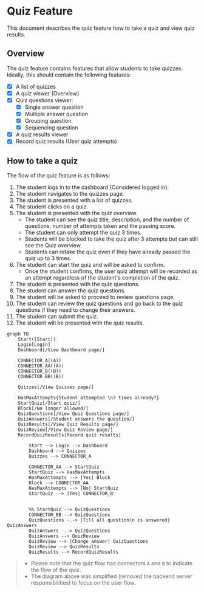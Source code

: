 # Quiz Feature

This document describes the quiz feature how to take a quiz and view quiz results.

## Overview

The quiz feature contains features that allow students to take quizzes. Ideally, this should contain the following features:

- [x] A list of quizzes
- [x] A quiz viewer (Overview)
- [x] Quiz questions viewer:
  - [x] Single answer question
  - [x] Multiple answer question
  - [x] Grouping question
  - [x] Sequencing question
- [x] A quiz results viewer
- [x] Record quiz results (User quiz attempts)

## How to take a quiz

The flow of the quiz feature is as follows:

1. The student logs in to the dashboard (Considered logged in).
2. The student navigates to the quizzes page.
3. The student is presented with a list of quizzes.
4. The student clicks on a quiz.
5. The student is presented with the quiz overview.
   - The student can see the quiz title, description, and the number of questions, number of attempts taken and the passing score.
   - The student can only attempt the quiz 3 times.
   - Students will be blocked to take the quiz after 3 attempts but can still see the Quiz overview.
   - Students can retake the quiz even if they have already passed the quiz up to 3 times.
6. The student can start the quiz and will be asked to confirm.
   - Once the student confirms, the user quiz attempt will be recorded as an attempt regardless of the student's completion of the quiz.
7. The student is presented with the quiz questions.
8. The student can answer the quiz questions.
9. The student will be asked to proceed to review questions page.
10. The student can review the quiz questions and go back to the quiz questions if they need to change their answers.
11. The student can submit the quiz.
12. The student will be presented with the quiz results.

```mermaid
graph TB
    Start([Start])
    Login[Login]
    Dashboard[/View Dashboard page/]

    CONNECTOR_A((A))
    CONNECTOR_AA((A))
    CONNECTOR_B((B))
    CONNECTOR_BB((B))

    Quizzes[/View Quizzes page/]

    HasMaxAttempts{Student attempted \n3 times already?}
    StartQuiz[/Start quiz/]
    Block[/No longer allowed/]
    QuizQuestions[/View Quiz Questions page/]
    QuizAnswers[/Student answers the question/]
    QuizResults[/View Quiz Results page/]
    QuizReview[/View Quiz Review page/]
    RecordQuizResults[Record quiz results]

        Start --> Login --> Dashboard
        Dashboard --> Quizzes
        Quizzes --> CONNECTOR_A

        CONNECTOR_AA --> StartQuiz
        StartQuiz --> HasMaxAttempts
        HasMaxAttempts --> |Yes| Block
        Block --> CONNECTOR_AA
        HasMaxAttempts --> |No| StartQuiz
        StartQuiz --> |Yes| CONNECTOR_B
        
        
        %% StartQuiz --> QuizQuestions
        CONNECTOR_BB --> QuizQuestions
        QuizQuestions -.-> |Till all question\n is answered| QuizAnswers
        QuizAnswers -.-> QuizQuestions
        QuizAnswers --> QuizReview
        QuizReview --> |Change answer| QuizQuestions
        QuizReview --> QuizResults
        QuizResults --> RecordQuizResults
```

> - Please note that the quiz flow has connectors `A` and `B` to indicate the flow of the quiz.
> - The diagram above was simplified (removed the backend server responsibilities) to focus on the user flow.
